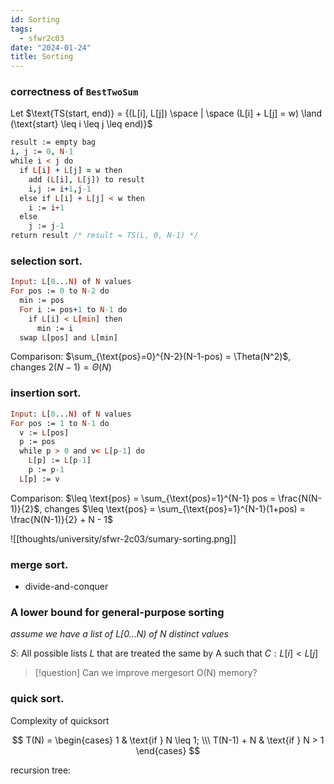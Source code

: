 ```yaml
---
id: Sorting
tags:
  - sfwr2c03
date: "2024-01-24"
title: Sorting
---
```


### correctness of `BestTwoSum`

Let $\text{TS(start, end)} = {(L[i], L[j]) \space | \space (L[i] + L[j] = w) \land (\text{start} \leq i \leq j \leq end)}$

```prolog
result := empty bag
i, j := 0, N-1
while i < j do
  if L[i] + L[j] = w then
    add (L[i], L[j]) to result
    i,j := i+1,j-1
  else if L[i] + L[j] < w then
    i := i+1
  else
    j := j-1
return result /* result = TS(L, 0, N-1) */
```

### selection sort.
```prolog
Input: L[0...N) of N values
For pos := 0 to N-2 do
  min := pos
  For i := pos+1 to N-1 do
    if L[i] < L[min] then
      min := i
  swap L[pos] and L[min]
```
Comparison: $\sum_{\text{pos}=0}^{N-2}(N-1-pos) = \Theta(N^2)$, changes $2(N-1) = \Theta(N)$

### insertion sort.
```prolog
Input: L[0...N) of N values
For pos := 1 to N-1 do
  v := L[pos]
  p := pos
  while p > 0 and v< L[p-1] do
    L[p] := L[p-1]
    p := p-1
  L[p] := v
```

Comparison: $\leq \text{pos} = \sum_{\text{pos}=1}^{N-1} pos = \frac{N(N-1)}{2}$, changes $\leq \text{pos} = \sum_{\text{pos}=1}^{N-1}(1+pos) = \frac{N(N-1)}{2} + N - 1$

![[thoughts/university/sfwr-2c03/sumary-sorting.png]]

### merge sort.
- divide-and-conquer

### A lower bound for general-purpose sorting
_assume we have a list of $L \lbrack 0 \dots N)$ of $N$ distinct values_

$S$: All possible lists $L$ that are treated the same by A such that $C: L[i] < L[j]$

> [!question]
> Can we improve mergesort O(N) memory?

### quick sort.

Complexity of quicksort

$$
T(N) = \begin{cases}
1 & \text{if } N \leq 1; \\\
T(N-1) + N & \text{if } N > 1
\end{cases}
$$

recursion tree: